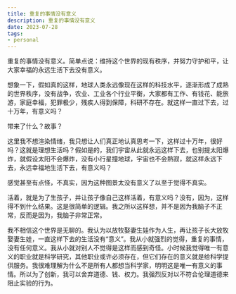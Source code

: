 ```yaml
---
title: 重复的事情没有意义
description: 重复的事情没有意义
date: 2023-07-28
tags: 
- personal
---
```


重复的事情没有意义。简单点说：维持这个世界的现有秩序，并努力守护和平，让大家幸福的永远生活下去没有意义。

想象一下，假如真的这样，地球人类永远像现在这样的科技水平，逐渐形成了成熟的世界秩序，没有战争，农业、工业各个行业平衡，大家都有工作、有钱花、能旅游，家庭幸福，犯罪极少，残疾人得到保障，科研不存在。就这样一直过下去，过十万年，有意义吗？

带来了什么？故事？

这里我不想渲染情绪，我只想让人们真正地认真思考一下，这样过十万年，很好吗？这就是理想生活吗？假如是的，我们宇宙从此就永远这样下去，也别提太阳爆炸，就假设太阳不会爆炸，没有小行星撞地球，宇宙也不会熱寂，就这样永远下去，永远幸福地生活下去，有意义吗？

感觉甚至有点怪，不真实，因为这种图景太没有意义了以至于觉得不真实。

活着，就是为了生孩子，并让孩子像自己这样活着，有意义吗？没有，因为，这样得不到什么结果。这是很简单的逻辑。我之所以这样想，并不是因为我脑子不正常，反而是因为，我脑子非常正常。

我不相信这个世界是无聊的。我认为以放牧娶妻生娃作为人生，再让孩子长大放牧娶妻生娃，一直这样下去的生活没有“意义”。我从小就强烈的觉得，重复的事情，没有任何意义。我从小就对别人不觉得是这样而感到奇怪。小时候我觉得唯一有意义的职业就是科学研究，其他职业或许必须存在，但它们存在的意义就是给科学提供服务。我很难理解为什么不是所有人都想当科学家，明明这是唯一有意义的事情。所以为了创新，我可以舍弃道德、钱、权力。我强烈反对以不符合伦理道德来阻止实验的行为。